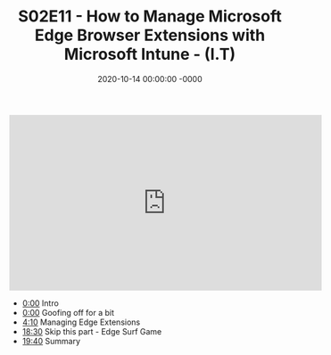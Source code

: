 ﻿---
layout: post
title: "S02E11 - How to Manage Microsoft Edge Browser Extensions with Microsoft Intune - (I.T)"
date: 2020-10-14 00:00:00 -0000
categories:
---

<iframe loading="lazy" width="560" height="315" src="https://www.youtube.com/embed/Vf_U6NGz52A" title="YouTube video player" frameborder="0" allow="accelerometer; autoplay; clipboard-write; encrypted-media; gyroscope; picture-in-picture" allowfullscreen></iframe>

 * [0:00](https://www.youtube.com/watch?v=Vf_U6NGz52A&t=0s) Intro
 * [0:00](https://www.youtube.com/watch?v=Vf_U6NGz52A&t=0s) Goofing off for a bit
 * [4:10](https://www.youtube.com/watch?v=Vf_U6NGz52A&t=250s) Managing Edge Extensions
 * [18:30](https://www.youtube.com/watch?v=Vf_U6NGz52A&t=1110s) Skip this part - Edge Surf Game
 * [19:40](https://www.youtube.com/watch?v=Vf_U6NGz52A&t=1180s) Summary



